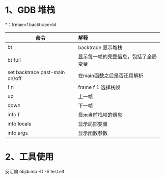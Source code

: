 
# **1、GDB 堆栈**

*：frmae=f backtrace=bt

命令                        |        解释
----------------------------|:-----------------------
bt                          | backtrace 显示堆栈
bt full                     | 显示每一帧的完整信息，包括了全局变量
set backtrace past-main on/off| 在main函数之后是否还用解析
f  n                        | frame f 1 选择栈帧
up                          | 上一帧
down                        | 下一帧
info f                      | 显示当前栈帧的信息
info locals                 | 显示局部变量
info args                   | 显示函数参数

# **2、工具使用**

反汇编 objdump -D -S test.elf